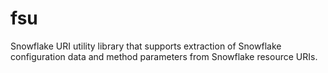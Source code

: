 # fsu
Snowflake URI utility library that supports extraction of Snowflake configuration data and method parameters from Snowflake resource URIs.
